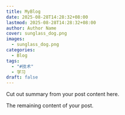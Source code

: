 ```yaml
---
title: MyBlog
date: 2025-08-28T14:28:32+08:00
lastmod: 2025-08-28T14:28:32+08:00
author: Author Name
cover: sunglass_dog.png
images:
  - sunglass_dog.png
categories:
  - Blog
tags:
  - "#技术"
  - 学习
draft: false
---
```


Cut out summary from your post content here.

<!--more-->

The remaining content of your post.
